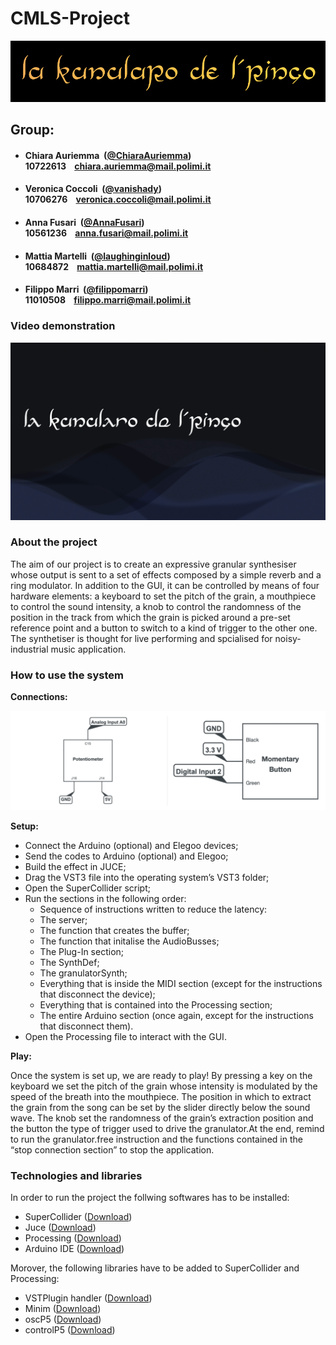 # CMLS-Project

<p align="center">    <img src="Deliveries/Logo.png" alt="alt text"></p>

## Group:

* #### Chiara Auriemma &nbsp;([@ChiaraAuriemma](https://github.com/ChiaraAuriemma))<br> 10722613 &nbsp;&nbsp; chiara.auriemma@mail.polimi.it
  
* #### Veronica Coccoli &nbsp;([@vanishady](https://github.com/vanishady))<br> 10706276 &nbsp;&nbsp; veronica.coccoli@mail.polimi.it
  
* #### Anna Fusari &nbsp;([@AnnaFusari](https://github.com/AnnaFusari))<br> 10561236 &nbsp;&nbsp; anna.fusari@mail.polimi.it
  
* #### Mattia Martelli &nbsp;([@laughinginloud](https://github.com/laughinginloud))<br> 10684872 &nbsp;&nbsp; mattia.martelli@mail.polimi.it
  
* #### Filippo Marri &nbsp;([@filippomarri](https://github.com/filippomarri))<br> 11010508 &nbsp;&nbsp; filippo.marri@mail.polimi.it

### Video demonstration
[![Link to the video](Deliveries/Thumbnail.png)](https://www.youtube.com/watch?v=SRQXnA6q_-E)

### About the project

The aim of our project is to create an expressive granular synthesiser whose output is sent to a set of effects composed by a simple reverb and a ring modulator. In addition to the GUI, it can be controlled by means of four hardware elements: a keyboard to set the pitch of the grain, a mouthpiece to control the sound intensity, a knob to control the randomness of the position in the track from which the grain is picked around a pre-set reference point and a button to switch to a kind of trigger to the other one. The synthetiser is thought for live performing and spcialised for noisy-industrial music application.

### How to use the system

**Connections:**

<p align="center">    <img src="Deliveries/Connections.png" alt="alt text"></p>

**Setup:**

* Connect the Arduino (optional) and Elegoo devices;
* Send the codes to Arduino (optional) and Elegoo;
* Build the effect in JUCE;
* Drag the VST3 file into the operating system’s VST3 folder;
* Open the SuperCollider script;
* Run the sections in the following order:
  * Sequence of instructions written to reduce the latency:
  * The server;
  * The function that creates the buffer;
  * The function that initalise the AudioBusses;
  * The Plug-In section;
  * The SynthDef;
  * The granulatorSynth;
  * Everything that is inside the MIDI section (except for the instructions that disconnect the device);
  * Everything that is contained into the Processing section;
  * The entire Arduino section (once again, except for the instructions that disconnect them).
* Open the Processing file to interact with the GUI.

**Play:**

Once the system is set up, we are ready to play! By pressing a key on the keyboard we set the pitch of the grain whose intensity is modulated by the speed of the breath into the mouthpiece. The position in which to extract the grain from the song can be set by the slider directly below the sound wave. The knob set the randomness of the grain’s extraction position and the button the type of trigger used to drive the granulator.At the end, remind to run the granulator.free instruction and the functions contained in the “stop connection section” to stop the application.

### Technologies and libraries

In order to run the project the follwing softwares has to be installed:

* SuperCollider ([Download](https://supercollider.github.io))
* Juce ([Download](https://juce.com))
* Processing ([Download](https://processing.org))
* Arduino IDE ([Download](https://www.arduino.cc/en/software))

Morover, the following libraries have to be added to SuperCollider and Processing:

* VSTPlugin handler ([Download](https://git.iem.at/pd/vstplugin/-/releases))
* Minim ([Download](https://github.com/ddf/Minim))
* oscP5 ([Download](https://sojamo.de/libraries/oscp5/))
* controlP5 ([Download](https://www.sojamo.de/libraries/controlP5/))
